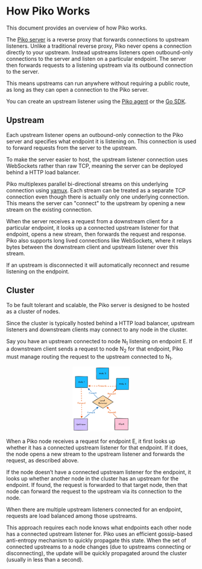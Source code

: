 # How Piko Works

This document provides an overview of how Piko works.

The [Piko server](./server/server.md) is a reverse proxy that forwards
connections to upstream listeners. Unlike a traditional reverse proxy, Piko
never opens a connection directly to your upstream. Instead upstreams listeners
open outbound-only connections to the server and listen on a particular
endpoint. The server then forwards requests to a listening upstream via its
outbound connection to the server.

This means upstreams can run anywhere without requiring a public route, as long
as they can open a connection to the Piko server.

You can create an upstream listener using the [Piko agent](./agent/agent.md)
or the [Go SDK](./sdk/go-sdk.md).

## Upstream

Each upstream listener opens an outbound-only connection to the Piko server and
specifies what endpoint it is listening on. This connection is used to forward
requests from the server to the upstream.

To make the server easier to host, the upstream listener connection uses
WebSockets rather than raw TCP, meaning the server can be deployed behind a
HTTP load balancer.

Piko multiplexes parallel bi-directional streams on this underlying connection
using [yamux](https://github.com/hashicorp/yamux). Each stream can be treated
as a separate TCP connection even though there is actually only one underlying
connection. This means the server can "connect" to the upstream by opening a
new stream on the existing connection.

When the server receives a request from a downstream client for a particular
endpoint, it looks up a connected upstream listener for that endpoint, opens a
new stream, then forwards the request and response. Piko also supports long
lived connections like WebSockets, where it relays bytes between the downstream
client and upstream listener over this stream.

If an upstream is disconnected it will automatically reconnect and resume
listening on the endpoint.

## Cluster

To be fault tolerant and scalable, the Piko server is designed to be hosted as
a cluster of nodes.

Since the cluster is typically hosted behind a HTTP load balancer, upstream
listeners and downstream clients may connect to any node in the cluster.

Say you have an upstream connected to node N<sub>1</sub> listening on endpoint
E. If a downstream client sends a request to node N<sub>2</sub> for that
endpoint, Piko must manage routing the request to the upstream connected to
N<sub>1</sub>.

<p align="center">
  <img src="../assets/images/routing.png" alt="overview" width="30%"/>
</p>

When a Piko node receives a request for endpoint E, it first looks up whether
it has a connected upstream listener for that endpoint. If it does, the node
opens a new stream to the upstream listener and forwards the request, as
described above.

If the node doesn’t have a connected upstream listener for the endpoint, it
looks up whether another node in the cluster has an upstream for the endpoint.
If found, the request is forwarded to that target node, then that node can
forward the request to the upstream via its connection to the node.

When there are multiple upstream listeners connected for an endpoint, requests
are load balanced among those upstreams.

This approach requires each node knows what endpoints each other node has a
connected upstream listener for. Piko uses an efficient gossip-based
anti-entropy mechanism to quickly propagate this state. When the set of
connected upstreams to a node changes (due to upstreams connecting or
disconnecting), the update will be quickly propagated around the cluster
(usually in less than a second).
